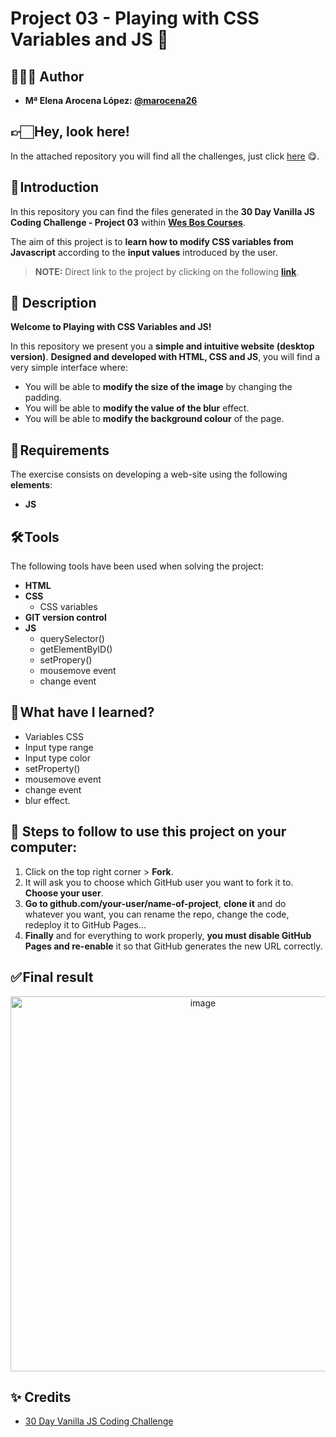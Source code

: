 # Project 03 - Playing with CSS Variables and JS 🎨

## 👩🏻‍💻 Author 

- **Mª Elena Arocena López: [@marocena26](https://github.com/marocena26)**
## 👉🏻 Hey, look here! 

In the attached repository you will find all the challenges, just click [here](https://github.com/marocena26/JS30-challenges) 😋.

## 🚀 Introduction

In this repository you can find the files generated in the **30 Day Vanilla JS Coding Challenge - Project 03** within **[Wes Bos Courses](https://courses.wesbos.com/)**.

The aim of this project is to **learn how to modify CSS variables from Javascript** according to the **input values** introduced by the user.

> **NOTE:** Direct link to the project by clicking on the following **[link](https://marocena26.github.io/JS30-challenges-css-variables/)**.

## 👾 Description 

**Welcome to Playing with CSS Variables and JS!**

In this repository we present you a **simple and intuitive website (desktop version)**. **Designed and developed with HTML, CSS and JS**, you will find a very simple interface where:

- You will be able to **modify the size of the image** by changing the padding.
- You will be able to **modify the value of the blur** effect.
- You will be able to **modify the background colour** of the page.

## 📝 Requirements

The exercise consists on developing a web-site using the following **elements**:

- **JS**

## 🛠️ Tools

The following tools have been used when solving the project:

- **HTML**
- **CSS**
  - CSS variables
- **GIT version control**
- **JS**
  - querySelector()
  - getElementByID()
  - setPropery()
  - mousemove event
  - change event

## 📖 What have I learned?

- Variables CSS
- Input type range
- Input type color
- setProperty()
- mousemove event
- change event
- blur effect.

## 💾 Steps to follow to use this project on your computer:

1. Click on the top right corner > **Fork**.
2. It will ask you to choose which GitHub user you want to fork it to. **Choose your user**.
3. **Go to github.com/your-user/name-of-project**, **clone it** and do whatever you want, you can rename the repo, change the code, redeploy it to GitHub Pages...
4. **Finally** and for everything to work properly, **you must disable GitHub Pages and re-enable** it so that GitHub generates the new URL correctly.

## ✅ Final result

<div id="header" align="center">
<img width="600" alt="image" src="https://user-images.githubusercontent.com/113302094/227717426-88eab8be-d41d-427f-9d3a-1073d7b0b120.png">
</div>

## ✨ Credits

- [30 Day Vanilla JS Coding Challenge](https://javascript30.com/)
